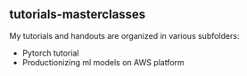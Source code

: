 ## tutorials-masterclasses

My tutorials and handouts are organized in various subfolders:

- Pytorch tutorial
- Productionizing ml models on AWS platform
